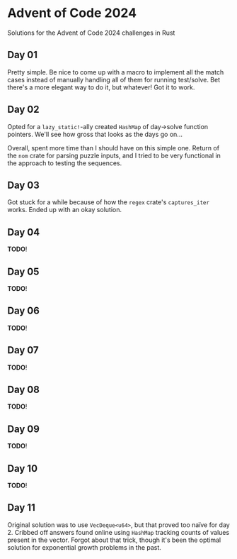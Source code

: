# Advent of Code 2024

Solutions for the Advent of Code 2024 challenges in Rust

## Day 01

Pretty simple. Be nice to come up with a macro to implement all the match
cases instead of manually handling all of them for running test/solve.
Bet there's a more elegant way to do it, but whatever! Got it to work.

## Day 02

Opted for a `lazy_static!`-ally created `HashMap` of day->solve function
pointers. We'll see how gross that looks as the days go on...

Overall, spent more time than I should have on this simple one. Return of the
`nom` crate for parsing puzzle inputs, and I tried to be very functional in
the approach to testing the sequences.

## Day 03

Got stuck for a while because of how the `regex` crate's `captures_iter` works.
Ended up with an okay solution.

## Day 04

**TODO**!

## Day 05

**TODO**!

## Day 06

**TODO**!

## Day 07

**TODO**!

## Day 08

**TODO**!

## Day 09

**TODO**!

## Day 10

**TODO**!

## Day 11

Original solution was to use `VecDeque<u64>`, but that proved too naïve for day 2.
Cribbed off answers found online using `HashMap` tracking counts of values
present in the vector. Forgot about that trick, though it's been the optimal
solution for exponential growth problems in the past.
